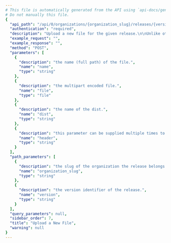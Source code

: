```yaml
---
# This file is automatically generated from the API using `api-docs/generate.py`
# Do not manually this file.
{
  "api_path": "/api/0/organizations/{organization_slug}/releases/{version}/files/", 
  "authentication": "required", 
  "description": "Upload a new file for the given release.\n\nUnlike other API requests, files must be uploaded using the\ntraditional multipart/form-data content-type.\n\nThe optional 'name' attribute should reflect the absolute path\nthat this file will be referenced as. For example, in the case of\nJavaScript you might specify the full web URI.", 
  "example_request": "", 
  "example_response": "", 
  "method": "POST", 
  "parameters": [
    {
      "description": "the name (full path) of the file.", 
      "name": "name", 
      "type": "string"
    }, 
    {
      "description": "the multipart encoded file.", 
      "name": "file", 
      "type": "file"
    }, 
    {
      "description": "the name of the dist.", 
      "name": "dist", 
      "type": "string"
    }, 
    {
      "description": "this parameter can be supplied multiple times to attach headers to the file.  Each header is a string in the format `key:value`.  For instance it can be used to define a content type.", 
      "name": "header", 
      "type": "string"
    }
  ], 
  "path_parameters": [
    {
      "description": "the slug of the organization the release belongs to.", 
      "name": "organization_slug", 
      "type": "string"
    }, 
    {
      "description": "the version identifier of the release.", 
      "name": "version", 
      "type": "string"
    }
  ], 
  "query_parameters": null, 
  "sidebar_order": 7, 
  "title": "Upload a New File", 
  "warning": null
}
---
```

